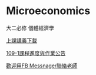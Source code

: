 # Microeconomics
大二必修 個體經濟學


[上課講義下載](https://is.gd/seB2Ik)

[109-1課程進度與作業公告](https://colab.research.google.com/drive/1BZmPcgHwvRWywtOYHMP0aezC3vUQ4WJu)

[歡迎用FB Messnager聯絡老師](https://www.facebook.com/bigflowertien)
